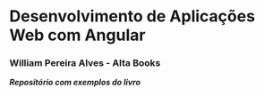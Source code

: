# Desenvolvimento de Aplicações Web com Angular 

### William Pereira Alves - Alta Books
**_Repositório com exemplos do livro_**

